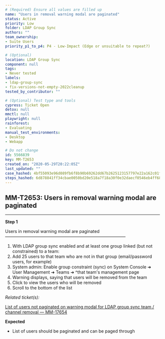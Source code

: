 ```yaml
---
# (Required) Ensure all values are filled up
name: "Users in removal warning modal are paginated"
status: Active
priority: Low
folder: LDAP Group Sync
authors: ""
team_ownership: 
- Suite Users
priority_p1_to_p4: P4 - Low-Impact (Edge or unsuitable to repeat?)

# (Optional)
location: LDAP Group Sync
component: null
tags: 
- Never tested
labels: 
- ldap-group-sync
- fix-versions-not-empty-2022cleanup
tested_by_contributor: ""

# (Optional) Test type and tools
cypress: Ticket Open
detox: null
mmctl: null
playwright: null
rainforest: 
- Evaluating
manual_test_environments: 
- Desktop
- Webapp

# Do not change
id: 5566839
key: MM-T2653
created_on: "2020-05-29T20:22:05Z"
last_updated: ""
case_hashed: 4bf55093e96d089fb6f8b90b69262dd67b2625123157797e22a162c01f1710f4a3c5ff7b9ccaf5b391ebee4b2f7c27d4
steps_hashed: 6d878841ff34cbae0050bd20e518a7f18a30f0e32daecf0546eb4ff68aeaa6e73eec0763a552370d33de39ee49131ff9
---
```


<!-- (Auto-generated) Based on frontmatter's "key" and "name" -->

## MM-T2653: Users in removal warning modal are paginated

---

**Step 1**

Users in removal warning modal are paginated\
————————————————————————————

1. With LDAP group sync enabled and at least one group linked (but not constrained) to a team:
2. Add 25 users to that team who are not in that group (email/password users, for example)
3. System admin: Enable group constraint (sync) on System Console ➜ User Management ➜ Teams ➜ ^that team's management page
4. Warning displays, saying that users will be removed from the team
5. Click to view the users who will be removed
6. Scroll to the bottom of the list

_Related ticket(s):_

[List of users not paginated on warning modal for LDAP group sync team / channel removal — MM-17654](https://mattermost.atlassian.net/browse/MM-17654)

**Expected**

- List of users should be paginated and can be paged through
